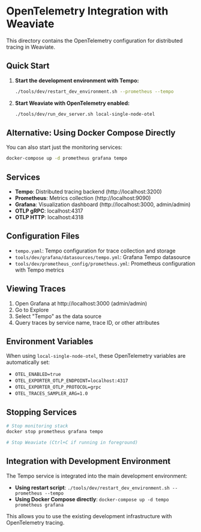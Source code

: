 # OpenTelemetry Integration with Weaviate

This directory contains the OpenTelemetry configuration for distributed tracing in Weaviate.

## Quick Start

1. **Start the development environment with Tempo:**
   ```bash
   ./tools/dev/restart_dev_environment.sh --prometheus --tempo
   ```

2. **Start Weaviate with OpenTelemetry enabled:**
   ```bash
   ./tools/dev/run_dev_server.sh local-single-node-otel
   ```

## Alternative: Using Docker Compose Directly

You can also start just the monitoring services:

```bash
docker-compose up -d prometheus grafana tempo
```

## Services

- **Tempo**: Distributed tracing backend (http://localhost:3200)
- **Prometheus**: Metrics collection (http://localhost:9090)
- **Grafana**: Visualization dashboard (http://localhost:3000, admin/admin)
- **OTLP gRPC**: localhost:4317
- **OTLP HTTP**: localhost:4318

## Configuration Files

- `tempo.yaml`: Tempo configuration for trace collection and storage
- `tools/dev/grafana/datasources/tempo.yml`: Grafana Tempo datasource
- `tools/dev/prometheus_config/prometheus.yml`: Prometheus configuration with Tempo metrics

## Viewing Traces

1. Open Grafana at http://localhost:3000 (admin/admin)
2. Go to Explore
3. Select "Tempo" as the data source
4. Query traces by service name, trace ID, or other attributes

## Environment Variables

When using `local-single-node-otel`, these OpenTelemetry variables are automatically set:

- `OTEL_ENABLED=true`
- `OTEL_EXPORTER_OTLP_ENDPOINT=localhost:4317`
- `OTEL_EXPORTER_OTLP_PROTOCOL=grpc`
- `OTEL_TRACES_SAMPLER_ARG=1.0`

## Stopping Services

```bash
# Stop monitoring stack
docker stop prometheus grafana tempo

# Stop Weaviate (Ctrl+C if running in foreground)
```

## Integration with Development Environment

The Tempo service is integrated into the main development environment:

- **Using restart script**: `./tools/dev/restart_dev_environment.sh --prometheus --tempo`
- **Using Docker Compose directly**: `docker-compose up -d tempo prometheus grafana`

This allows you to use the existing development infrastructure with OpenTelemetry tracing. 